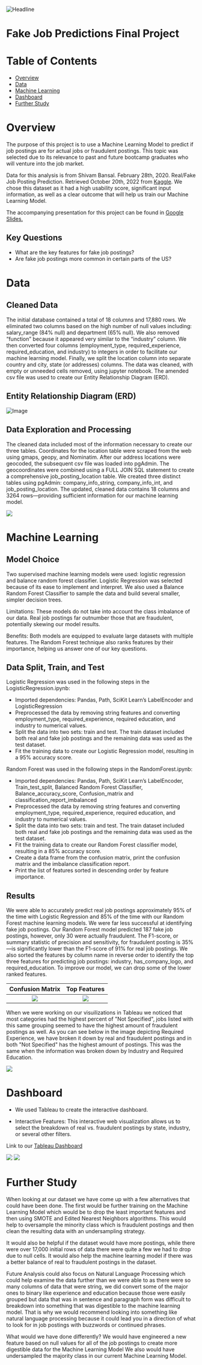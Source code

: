 ![Headline](https://github.com/MiguelMSUB/Final_project/blob/main/Images/Cities_Map.png)

# Fake Job Predictions Final Project

# Table of Contents 

<!-- vscode-markdown-toc -->
* [Overview](#Overview)
* [Data](#Data)
* [Machine Learning](#Machine_Learning)
* [Dashboard](#Dashboard)
* [Further Study](#Further_Study)

<!-- vscode-markdown-toc-config
	numbering=true
	autoSave=true
	/vscode-markdown-toc-config -->
<!-- /vscode-markdown-toc -->

# <a name='Overview'></a>Overview

The purpose of this project is to use a Machine Learning Model to predict if job postings are for actual jobs or fraudulent postings. This topic was selected due to its relevance to past and future bootcamp graduates who will venture into the job market. 

Data for this analysis is from Shivam Bansal. February 28th, 2020. Real/Fake Job Posting Prediction. Retrieved October 20th, 2022 from [Kaggle](https://www.kaggle.com/datasets/shivamb/real-or-fake-fake-jobposting-prediction). We chose this dataset as it had a high usability score, significant input information, as well as a clear outcome that will help us train our Machine Learning Model. 

The accompanying presentation for this project can be found in [Google Slides.](https://docs.google.com/presentation/d/1-nIw2gooqZSzrCmK9mzQFAiJq0qCpu58WzJAFUr1gMI/edit#slide=id.g17ebc36a465_0_103)

## Key Questions
* What are the key features for fake job postings?
* Are fake job postings more common in certain parts of the US?

<!-- vscode-markdown-toc -->

# <a name='Data'></a>Data

<!-- vscode-markdown-toc -->

## Cleaned Data

The initial database contained a total of 18 columns and 17,880 rows. We eliminated two columns based on the high number of null values including: salary_range (84% null) and department (65% null). We also removed “function” because it appeared very similar to the “industry” column. We then converted four columns (employment_type, required_experience, required_education, and industry) to integers in order to facilitate our machine learning model. Finally, we split the location column into separate country and city, state (or addresses) columns. The data was cleaned, with empty or unneeded cells removed, using jupyter notebook. The amended csv file was used to create our Entity Relationship Diagram (ERD).

## Entity Relationship Diagram (ERD)

![Image](https://github.com/MiguelMSUB/Final_project/blob/23518c98d93319c5a360055059c4c2225c23a769/Images/erd.png)

## Data Exploration and Processing

The cleaned data included most of the information necessary to create our three tables. Coordinates for the location table were scraped from the web using gmaps, geopy, and Nominatim. After our address locations were geocoded, the subsequent csv file was loaded into pgAdmin. The geocoordinates were combined using a FULL JOIN SQL statement to create a comprehensive job_posting_location table. We created three distinct tables using pgAdmin: company_info_string, company_info_int, and job_posting_location. The updated, cleaned data contains 18 columns and 3264 rows—providing sufficient information for our machine learning model.

![](https://github.com/MiguelMSUB/Final_project/blob/abd8ad748e24afb1a37039e6eb1e1faccd4694bf/Images/SQL_Join.png)

# <a name='Machine_Learning'></a>Machine Learning

## Model Choice

Two supervised machine learning models were used: logistic regression and balance random forest classifier. Logistic Regression was selected because of its ease to implement and interpret. We also used a Balance Random Forest Classifier to sample the data and build several smaller, simpler decision trees.

Limitations: These models do not take into account the class imbalance of our data. Real job postings far outnumber those that are fraudulent, potentially skewing our model results.

Benefits: Both models are equipped to evaluate large datasets with multiple features. The Random Forest technique also ranks features by their importance, helping us answer one of our key questions.

## Data Split, Train, and Test

Logistic Regression was used in the following steps in the LogisticRegression.ipynb:
- Imported dependencies: Pandas, Path, SciKit Learn’s LabelEncoder and LogisticRegression
- Preprocessed the data by removing string features and converting employment_type, required_experience, required education, and industry to numerical values.
- Split the data into two sets: train and test. The train dataset included both real and fake job postings and the remaining data was used as the test dataset.
- Fit the training data to create our Logistic Regression model, resulting in a 95% accuracy score.

Random Forest was used in the following steps in the RandomForest.ipynb:
- Imported dependencies: Pandas, Path, SciKit Learn’s LabelEncoder, Train_test_split, Balanced Random Forest Classifier, Balance_accuracy_score, Confusion_matrix and classification_report_imbalanced
- Preprocessed the data by removing string features and converting employment_type, required_experience, required education, and industry to numerical values.
- Split the data into two sets: train and test. The train dataset included both real and fake job postings and the remaining data was used as the test dataset.
- Fit the training data to create our Random Forest classifier model, resulting in a 85% accuracy score.
- Create a data frame from the confusion matrix, print the confusion matrix and the imbalance classification report.
- Print the list of features sorted in descending order by feature importance.

## Results

We were able to accurately predict real job postings approximately 95% of the time with Logistic Regression and 85% of the time with our Random Forest machine learning models. We were far less successful at identifying fake job postings. Our Random Forest model predicted 187 fake job postings, however, only 30 were actually fraudulent. The F1-score, or summary statistic of precision and sensitivity, for fraudulent posting is 35%—is significantly lower than the F1-score of 91% for real job postings. We also sorted the features by column name in reverse order to identify the top three features for predicting job postings: industry, has_company_logo, and required_education. To improve our model, we can drop some of the lower ranked features.

Confusion Matrix     |  Top Features
:-------------------------:|:-------------------------:
![](https://github.com/MiguelMSUB/Final_project/blob/c5d75dd5825da5840d6080ec84829a09c1306c70/Images/confusion_matrix.png)  |  ![](https://github.com/MiguelMSUB/Final_project/blob/d97dff275e4d941b6d91e788c20e458055a77fbd/Images/features.png)

When we were working on our visuilizations in Tableau we noticed that most categories had the highest percent of "Not Specified", jobs listed with this same grouping seemed to have the highest amount of fraudulent postings as well. As you can see below in the image depicting Required Experience, we have broken it down by real and fraudulent postings and in both "Not Specified" has the highest amount of postings. This was the same when the information was broken down by Industry and Required Education. 

![](https://github.com/MiguelMSUB/Final_project/blob/main/Images/Required_Experience.png)

# <a name='Dashboard'></a>Dashboard

- We used Tableau to create the interactive dashboard.

- Interactive Features: This interactive web visualization allows us to select the breakdown of real vs. fraudulent postings by state, industry, or several other filters.

Link to our [Tableau Dashboard](https://public.tableau.com/app/profile/francesca.walz/viz/RealFraudulentJobPostings/RealFraudulentJobPostings?publish=yes)

![](https://github.com/MiguelMSUB/Final_project/blob/main/Images/Industry_Map.png)
![](https://github.com/MiguelMSUB/Final_project/blob/main/Images/Dashboard_Barcharts.png)

# <a name='Further_Study'></a>Further Study

When looking at our dataset we have come up with a few alternatives that could have been done. The first would be further training on the Machine Learning Model which would be to drop the least important features and then using SMOTE and Edited Nearest Neighbors algorithms. This would help to oversample the minority class which is fraudulent postings and then clean the resulting data with an undersampling strategy. 

It would also be helpful if the dataset would have more postings, while there were over 17,000 initial rows of data there were quite a few we had to drop due to null cells. It would also help the machine learning model if there was a better balance of real to fraudulent postings in the dataset. 

Future Analysis could also focus on Natural Language Processing which could help examine the data further than we were able to as there were so many columns of data that were string, we did convert some of the major ones to binary like experience and education because those were easily grouped but data that was in sentence and paragraph form was difficult to breakdown into something that was digestible to the machine learning model. That is why we would recommend looking into something like natural language processing because it could lead you in a direction of what to look for in job postings with buzzwords or continued phrases. 

What would we have done differently?
We would have engineered a new feature based on null values for all of the job postings to create more digestible data for the Machine Learning Model 
We also would have undersampled the majority class in our current Machine Learning Model. 
